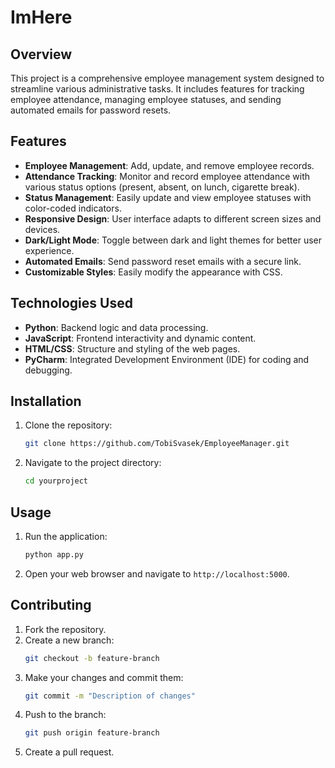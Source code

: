 # ImHere

## Overview
This project is a comprehensive employee management system designed to streamline various administrative tasks. It includes features for tracking employee attendance, managing employee statuses, and sending automated emails for password resets.

## Features
- **Employee Management**: Add, update, and remove employee records.
- **Attendance Tracking**: Monitor and record employee attendance with various status options (present, absent, on lunch, cigarette break).
- **Status Management**: Easily update and view employee statuses with color-coded indicators.
- **Responsive Design**: User interface adapts to different screen sizes and devices.
- **Dark/Light Mode**: Toggle between dark and light themes for better user experience.
- **Automated Emails**: Send password reset emails with a secure link.
- **Customizable Styles**: Easily modify the appearance with CSS.

## Technologies Used
- **Python**: Backend logic and data processing.
- **JavaScript**: Frontend interactivity and dynamic content.
- **HTML/CSS**: Structure and styling of the web pages.
- **PyCharm**: Integrated Development Environment (IDE) for coding and debugging.

## Installation
1. Clone the repository:
    ```bash
    git clone https://github.com/TobiSvasek/EmployeeManager.git
    ```
2. Navigate to the project directory:
    ```bash
    cd yourproject
    ```

## Usage
1. Run the application:
    ```bash
    python app.py
    ```
2. Open your web browser and navigate to `http://localhost:5000`.

## Contributing
1. Fork the repository.
2. Create a new branch:
    ```bash
    git checkout -b feature-branch
    ```
3. Make your changes and commit them:
    ```bash
    git commit -m "Description of changes"
    ```
4. Push to the branch:
    ```bash
    git push origin feature-branch
    ```
5. Create a pull request.

